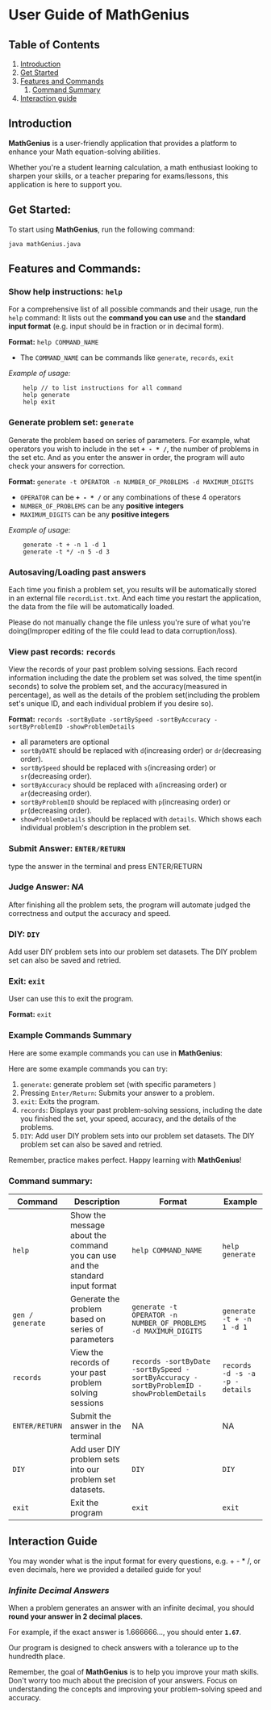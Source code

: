 # User Guide of MathGenius

## Table of Contents
1. [Introduction](#introduction)
2. [Get Started](#get-started)
3. [Features and Commands](#features-and-commands)
   1. [Command Summary](#command-summary)
4. [Interaction guide](#interaction-guide)

## Introduction

**MathGenius** is a user-friendly application that provides a platform to enhance your Math equation-solving abilities. 

Whether you're a student learning calculation, a math enthusiast looking to sharpen your skills, or a teacher preparing for exams/lessons, this application is here to support you.

## Get Started:

To start using **MathGenius**, run the following command: 
```
java mathGenius.java
```

## Features and Commands:

### Show help instructions: `help`

For a comprehensive list of all possible commands and their usage, run the `help` command: It lists out the **command you can use** and the **standard input format** (e.g. input should be in fraction or in decimal form).

**Format:** `help COMMAND_NAME`
- The `COMMAND_NAME` can be commands like `generate`, `records`, `exit`
  
*Example of usage:*
```
	help // to list instructions for all command
	help generate
	help exit
```
### Generate problem set: `generate`
Generate the problem based on series of parameters. For example, what operators you wish to include in the set **`+ - * /`**, the number of problems in the set etc. And as you enter the answer in order, the program will auto check your answers for correction.

**Format:** `generate -t OPERATOR -n NUMBER_OF_PROBLEMS -d MAXIMUM_DIGITS`

- `OPERATOR` can be **`+ - * /`** or any combinations of these 4 operators
- `NUMBER_OF_PROBLEMS` can be any **positive integers** 
- `MAXIMUM_DIGITS` can be any **positive integers**

*Example of usage:*

```
	generate -t + -n 1 -d 1
	generate -t */ -n 5 -d 3
```

### Autosaving/Loading past answers

Each time you finish a problem set, you results will be automatically stored in an external file `recordList.txt`. And each time you restart the application, the data from the file will be automatically loaded. 

Please do not manually change the file unless you're sure of what you're doing(Improper editing of the file could lead to data corruption/loss). 

### View past records: `records`

View the records of your past problem solving sessions. Each record information including the date the problem set was solved, the time spent(in seconds) to solve the problem set, and the accuracy(measured in percentage), as well as the details of the problem set(including the problem set's unique ID, and each individual problem if you desire so).

**Format:** `records -sortByDate -sortBySpeed -sortByAccuracy -sortByProblemID -showProblemDetails`

- all parameters are optional
- `sortByDATE` should be replaced with `d`(increasing order) or `dr`(decreasing order).
- `sortBySpeed` should be replaced with `s`(increasing order) or `sr`(decreasing order).
- `sortByAccuracy` should be replaced with `a`(increasing order) or `ar`(decreasing order).
- `sortByProblemID` should be replaced with `p`(increasing order) or `pr`(decreasing order).
- `showProblemDetails` should be replaced with `details`. Which shows each individual problem's description in the problem set.

### Submit Answer: `ENTER/RETURN`

type the answer in the terminal and press ENTER/RETURN

### Judge Answer: *NA*

After finishing all the problem sets, the program will automate judged the correctness and output the accuracy and speed.

### DIY: `DIY`
Add user DIY problem sets into our problem set datasets. The DIY problem set can also be saved and retried.

### Exit: `exit`

User can use this to exit the program.

**Format:** `exit`

### Example Commands Summary
Here are some example commands you can use in **MathGenius**:

Here are some example commands you can try:
1. `generate`: generate problem set (with specific parameters )
2. Pressing `Enter/Return`: Submits your answer to a problem.
3. `exit`: Exits the program.
4. `records`: Displays your past problem-solving sessions, including the date you finished the set, your speed, accuracy, and the details of the problems.
5. `DIY`: Add user DIY problem sets into our problem set datasets. The DIY problem set can also be saved and retried.

Remember, practice makes perfect. Happy learning with **MathGenius**!

### Command summary:

| Command          | Description | Format                                                                                  | Example                        |
|------------------|-------------|-----------------------------------------------------------------------------------------|--------------------------------|
| `help`           | Show the message about the command you can use and the standard input format | `help COMMAND_NAME`                                                                     | `help generate`                |
| `gen / generate` | Generate the problem based on series of parameters | `generate -t OPERATOR -n NUMBER_OF_PROBLEMS -d MAXIMUM_DIGITS`                          | `generate -t + -n 1 -d 1`      |
| `records`        | View the records of your past problem solving sessions | `records -sortByDate -sortBySpeed -sortByAccuracy -sortByProblemID -showProblemDetails` | `records -d -s -a -p -details` |
| `ENTER/RETURN`   | Submit the answer in the terminal | NA | NA                             |
| `DIY`            | Add user DIY problem sets into our problem set datasets. | `DIY` | `DIY`                          |
| `exit`           | Exit the program | `exit`| `exit`                         |

## Interaction Guide

You may wonder what is the input format for every questions, e.g. + - * /, or even decimals, here we provided a detailed guide for you!

### *Infinite Decimal Answers*

When a problem generates an answer with an infinite decimal, you should **round your answer in 2 decimal places**. 

For example, if the exact answer is 1.666666..., you should enter **`1.67`**.

Our program is designed to check answers with a tolerance up to the hundredth place. 

Remember, the goal of **MathGenius** is to help you improve your math skills. Don't worry too much about the precision of your answers. Focus on understanding the concepts and improving your problem-solving speed and accuracy.